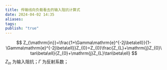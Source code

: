 ```yaml
---
title: 传输线向负载看去的输入阻抗计算式
date: 2024-04-02 14:35
aliases: 
tags: 
publish: "true"
---
```

$$
Z_{\mathrm{in}}=\frac{1+\Gamma\mathrm{e}^{-2j\beta\ell}}{1-\Gamma\mathrm{e}^{-2j\beta\ell}}Z_{0}=Z_{0}\frac{Z_{L}+\mathrm{j}Z_{0}\tan\beta\ell}{Z_{0}+\mathrm{j}Z_{L}\tan\beta\ell}
$$
$Z_{in}$ 为输入阻抗；$\Gamma$ 为反射系数；